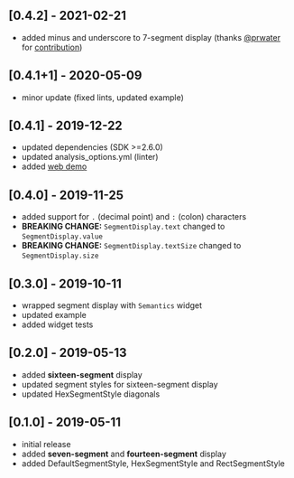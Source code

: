 ## [0.4.2] - 2021-02-21
* added minus and underscore to 7-segment display (thanks [@prwater](https://github.com/prwater) for [contribution](https://github.com/janstol/flutter_segment_display/pull/4))

## [0.4.1+1] - 2020-05-09
* minor update (fixed lints, updated example)

## [0.4.1] - 2019-12-22
* updated dependencies (SDK >=2.6.0)
* updated analysis_options.yml (linter)
* added [web demo](https://janstol.github.io/flutter_segment_display/)

## [0.4.0] - 2019-11-25
* added support for `.` (decimal point) and `:` (colon) characters
* **BREAKING CHANGE:** `SegmentDisplay.text` changed to `SegmentDisplay.value`
* **BREAKING CHANGE:** `SegmentDisplay.textSize` changed to `SegmentDisplay.size`

## [0.3.0] - 2019-10-11
* wrapped segment display with `Semantics` widget
* updated example
* added widget tests

## [0.2.0] - 2019-05-13
* added **sixteen-segment** display
* updated segment styles for sixteen-segment display
* updated HexSegmentStyle diagonals

## [0.1.0] - 2019-05-11
* initial release
* added **seven-segment** and **fourteen-segment** display
* added DefaultSegmentStyle, HexSegmentStyle and RectSegmentStyle
